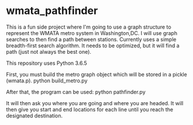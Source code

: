 # wmata_pathfinder
This is a fun side project where I'm going to use a graph structure to represent the WMATA metro system in Washington,DC. 
I will use graph searches to then find a path between stations. 
Currently uses a simple breadth-first search algorithm. It needs to be optimized, but it will find a path (just not always
the best one).

This repository uses Python 3.6.5

First, you must build the metro graph object which will be stored in a pickle (wmata.p).
python build_metro.py

After that, the program can be used:
python pathfinder.py

It will then ask you where you are going and where you are headed. It will then give you start and end locations for each line
until you reach the designated destination.
